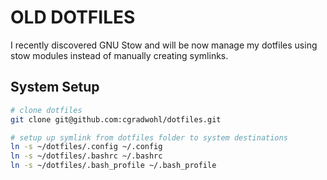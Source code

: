 # OLD DOTFILES
I recently discovered GNU Stow and will be now manage my dotfiles using stow modules instead of manually creating symlinks.


## System Setup
```bash
# clone dotfiles
git clone git@github.com:cgradwohl/dotfiles.git

# setup up symlink from dotfiles folder to system destinations
ln -s ~/dotfiles/.config ~/.config
ln -s ~/dotfiles/.bashrc ~/.bashrc
ln -s ~/dotfiles/.bash_profile ~/.bash_profile
```
